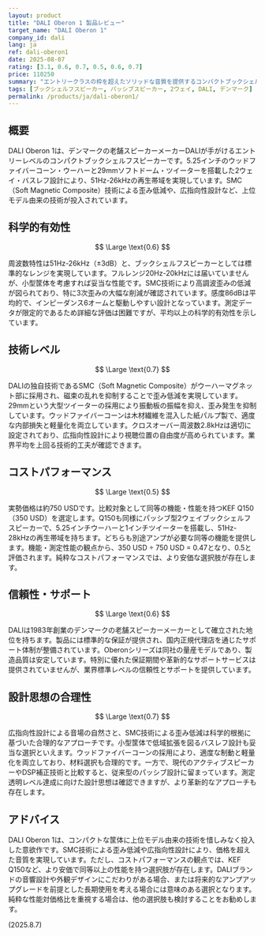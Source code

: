 ```yaml
---
layout: product
title: "DALI Oberon 1 製品レビュー"
target_name: "DALI Oberon 1"
company_id: dali
lang: ja
ref: dali-oberon1
date: 2025-08-07
rating: [3.1, 0.6, 0.7, 0.5, 0.6, 0.7]
price: 110250
summary: "エントリークラスの枠を超えたソリッドな音質を提供するコンパクトブックシェルフスピーカー"
tags: [ブックシェルフスピーカー, パッシブスピーカー, 2ウェイ, DALI, デンマーク]
permalink: /products/ja/dali-oberon1/
---
```


## 概要

DALI Oberon 1は、デンマークの老舗スピーカーメーカーDALIが手がけるエントリーレベルのコンパクトブックシェルフスピーカーです。5.25インチのウッドファイバーコーン・ウーハーと29mmソフトドーム・ツイーターを搭載した2ウェイ・バスレフ設計により、51Hz-26kHzの再生帯域を実現しています。SMC（Soft Magnetic Composite）技術による歪み低減や、広指向性設計など、上位モデル由来の技術が投入されています。

## 科学的有効性

$$ \Large \text{0.6} $$

周波数特性は51Hz-26kHz（±3dB）と、ブックシェルフスピーカーとしては標準的なレンジを実現しています。フルレンジ20Hz-20kHzには届いていませんが、小型筐体を考慮すれば妥当な性能です。SMC技術により高調波歪みの低減が図られており、特に3次歪みの大幅な削減が確認されています。感度86dBは平均的で、インピーダンス6オームと駆動しやすい設計となっています。測定データが限定的であるため詳細な評価は困難ですが、平均以上の科学的有効性を示しています。

## 技術レベル

$$ \Large \text{0.7} $$

DALIの独自技術であるSMC（Soft Magnetic Composite）がウーハーマグネット部に採用され、磁束の乱れを抑制することで歪み低減を実現しています。29mmという大型ツイーターの採用により振動板の振幅を抑え、歪み発生を抑制しています。ウッドファイバーコーンは木材繊維を混入した紙パルプ製で、適度な内部損失と軽量化を両立しています。クロスオーバー周波数2.8kHzは適切に設定されており、広指向性設計により視聴位置の自由度が高められています。業界平均を上回る技術的工夫が確認できます。

## コストパフォーマンス

$$ \Large \text{0.5} $$

実勢価格は約750 USDです。比較対象として同等の機能・性能を持つKEF Q150（350 USD）を選定します。Q150も同様にパッシブ型2ウェイブックシェルフスピーカーで、5.25インチウーハーと1インチツイーターを搭載し、51Hz-28kHzの再生帯域を持ちます。どちらも別途アンプが必要な同等の機能を提供します。機能・測定性能の観点から、350 USD ÷ 750 USD = 0.47となり、0.5と評価されます。純粋なコストパフォーマンスでは、より安価な選択肢が存在します。

## 信頼性・サポート

$$ \Large \text{0.6} $$

DALIは1983年創業のデンマークの老舗スピーカーメーカーとして確立された地位を持ちます。製品には標準的な保証が提供され、国内正規代理店を通じたサポート体制が整備されています。Oberonシリーズは同社の量産モデルであり、製造品質は安定しています。特別に優れた保証期間や革新的なサポートサービスは提供されていませんが、業界標準レベルの信頼性とサポートを提供しています。

## 設計思想の合理性

$$ \Large \text{0.7} $$

広指向性設計による音場の自然さと、SMC技術による歪み低減は科学的根拠に基づいた合理的なアプローチです。小型筐体で低域拡張を図るバスレフ設計も妥当な選択といえます。ウッドファイバーコーンの採用により、適度な制動と軽量化を両立しており、材料選択も合理的です。一方で、現代のアクティブスピーカーやDSP補正技術と比較すると、従来型のパッシブ設計に留まっています。測定透明レベル達成に向けた設計思想は確認できますが、より革新的なアプローチも存在します。

## アドバイス

DALI Oberon 1は、コンパクトな筐体に上位モデル由来の技術を惜しみなく投入した意欲作です。SMC技術による歪み低減や広指向性設計により、価格を超えた音質を実現しています。ただし、コストパフォーマンスの観点では、KEF Q150など、より安価で同等以上の性能を持つ選択肢が存在します。DALIブランドの音響設計や外観デザインにこだわりがある場合、または将来的なアンプアップグレードを前提とした長期使用を考える場合には意味のある選択となります。純粋な性能対価格比を重視する場合は、他の選択肢も検討することをお勧めします。

(2025.8.7)
